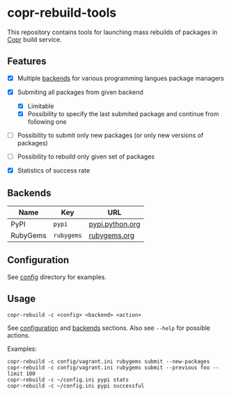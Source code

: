 # copr-rebuild-tools

This repository contains tools for launching mass rebuilds of packages in [Copr](http://copr.fedoraproject.org/) build service.

## Features
- [x] Multiple [backends](#backends) for various programming langues package managers
- [x] Submiting all packages from given backend
    - [x] Limitable
    - [x] Possibility to specify the last submited package and continue from following one
- [ ] Possibility to submit only new packages (or only new versions of packages)
- [ ] Possibility to rebuild only given set of packages
- [x] Statistics of success rate


## Backends

| Name     | Key         | URL                                        |
| -------- | ----------- | ------------------------------------------ |
| PyPI     | `pypi`      | [pypi.python.org](https://pypi.python.org) |
| RubyGems | `rubygems`  | [rubygems.org](http://rubygems.org)        |

## Configuration

See [config](/config) directory for examples.


## Usage

    copr-rebuild -c <config> <backend> <action>

See [configuration](#configuration) and [backends](#backends) sections. Also see `--help` for possible actions.

Examples:

    copr-rebuild -c config/vagrant.ini rubygems submit --new-packages
    copr-rebuild -c config/vagrant.ini rubygems submit --previous foo --limit 100
    copr-rebuild -c ~/config.ini pypi stats
    copr-rebuild -c ~/config.ini pypi successful

